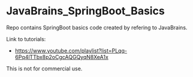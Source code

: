 # JavaBrains_SpringBoot_Basics
Repo contains SpringBoot basics code created by refering to JavaBrains. <br/>

Link to tutorials: <br/>
  * https://www.youtube.com/playlist?list=PLqq-6Pq4lTTbx8p2oCgcAQGQyqN8XeA1x  <br/>

This is not for commercial use. 
